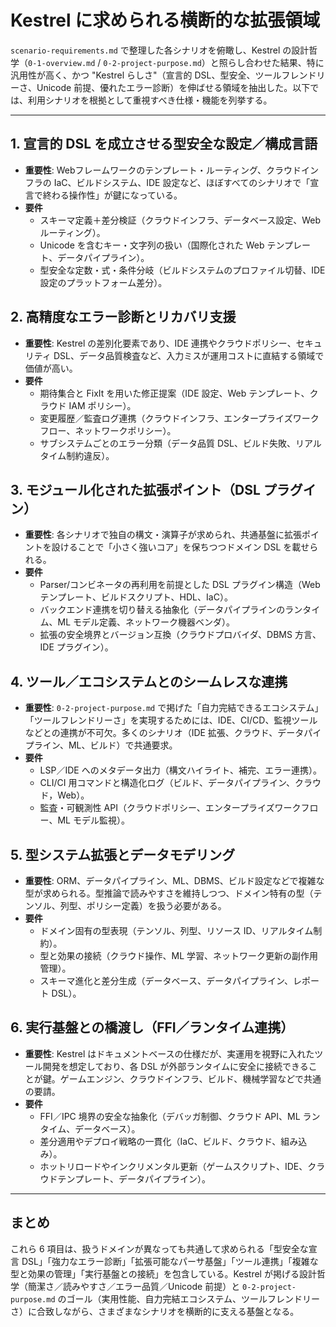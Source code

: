 # Kestrel に求められる横断的な拡張領域

`scenario-requirements.md` で整理した各シナリオを俯瞰し、Kestrel の設計哲学（`0-1-overview.md` / `0-2-project-purpose.md`）と照らし合わせた結果、特に汎用性が高く、かつ "Kestrel らしさ"（宣言的 DSL、型安全、ツールフレンドリーさ、Unicode 前提、優れたエラー診断）を伸ばせる領域を抽出した。以下では、利用シナリオを根拠として重視すべき仕様・機能を列挙する。

---

## 1. 宣言的 DSL を成立させる型安全な設定／構成言語
- **重要性**: Webフレームワークのテンプレート・ルーティング、クラウドインフラの IaC、ビルドシステム、IDE 設定など、ほぼすべてのシナリオで「宣言で終わる操作性」が鍵になっている。
- **要件**
  - スキーマ定義＋差分検証（クラウドインフラ、データベース設定、Web ルーティング）。
  - Unicode を含むキー・文字列の扱い（国際化された Web テンプレート、データパイプライン）。
  - 型安全な定数・式・条件分岐（ビルドシステムのプロファイル切替、IDE 設定のプラットフォーム差分）。

## 2. 高精度なエラー診断とリカバリ支援
- **重要性**: Kestrel の差別化要素であり、IDE 連携やクラウドポリシー、セキュリティ DSL、データ品質検査など、入力ミスが運用コストに直結する領域で価値が高い。
- **要件**
  - 期待集合と FixIt を用いた修正提案（IDE 設定、Web テンプレート、クラウド IAM ポリシー）。
  - 変更履歴／監査ログ連携（クラウドインフラ、エンタープライズワークフロー、ネットワークポリシー）。
  - サブシステムごとのエラー分類（データ品質 DSL、ビルド失敗、リアルタイム制約違反）。

## 3. モジュール化された拡張ポイント（DSL プラグイン）
- **重要性**: 各シナリオで独自の構文・演算子が求められ、共通基盤に拡張ポイントを設けることで「小さく強いコア」を保ちつつドメイン DSL を載せられる。
- **要件**
  - Parser/コンビネータの再利用を前提とした DSL プラグイン構造（Web テンプレート、ビルドスクリプト、HDL、IaC）。
  - バックエンド連携を切り替える抽象化（データパイプラインのランタイム、ML モデル定義、ネットワーク機器ベンダ）。
  - 拡張の安全境界とバージョン互換（クラウドプロバイダ、DBMS 方言、IDE プラグイン）。

## 4. ツール／エコシステムとのシームレスな連携
- **重要性**: `0-2-project-purpose.md` で掲げた「自力完結できるエコシステム」「ツールフレンドリーさ」を実現するためには、IDE、CI/CD、監視ツールなどとの連携が不可欠。多くのシナリオ（IDE 拡張、クラウド、データパイプライン、ML、ビルド）で共通要求。
- **要件**
  - LSP／IDE へのメタデータ出力（構文ハイライト、補完、エラー連携）。
  - CLI/CI 用コマンドと構造化ログ（ビルド、データパイプライン、クラウド，Web）。
  - 監査・可観測性 API（クラウドポリシー、エンタープライズワークフロー、ML モデル監視）。

## 5. 型システム拡張とデータモデリング
- **重要性**: ORM、データパイプライン、ML、DBMS、ビルド設定などで複雑な型が求められる。型推論で読みやすさを維持しつつ、ドメイン特有の型（テンソル、列型、ポリシー定義）を扱う必要がある。
- **要件**
  - ドメイン固有の型表現（テンソル、列型、リソース ID、リアルタイム制約）。
  - 型と効果の接続（クラウド操作、ML 学習、ネットワーク更新の副作用管理）。
  - スキーマ進化と差分生成（データベース、データパイプライン、レポート DSL）。

## 6. 実行基盤との橋渡し（FFI／ランタイム連携）
- **重要性**: Kestrel はドキュメントベースの仕様だが、実運用を視野に入れたツール開発を想定しており、各 DSL が外部ランタイムに安全に接続できることが鍵。ゲームエンジン、クラウドインフラ、ビルド、機械学習などで共通の要請。
- **要件**
  - FFI／IPC 境界の安全な抽象化（デバッガ制御、クラウド API、ML ランタイム、データベース）。
  - 差分適用やデプロイ戦略の一貫化（IaC、ビルド、クラウド、組み込み）。
  - ホットリロードやインクリメンタル更新（ゲームスクリプト、IDE、クラウドテンプレート、データパイプライン）。

---

## まとめ
これら 6 項目は、扱うドメインが異なっても共通して求められる「型安全な宣言 DSL」「強力なエラー診断」「拡張可能なパーサ基盤」「ツール連携」「複雑な型と効果の管理」「実行基盤との接続」を包含している。Kestrel が掲げる設計哲学（簡潔さ／読みやすさ／エラー品質／Unicode 前提）と `0-2-project-purpose.md` のゴール（実用性能、自力完結エコシステム、ツールフレンドリーさ）に合致しながら、さまざまなシナリオを横断的に支える基盤となる。
